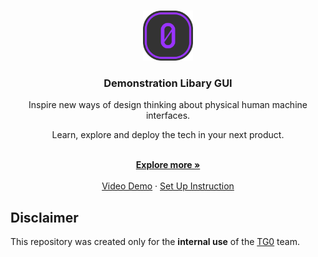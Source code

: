 <!-- README file in MD for the eteeController repository-->
<a name="readme-top"></a>



<!-- PROJECT LOGO -->
<br />
<div align="center">
  <a>
    <img src="img/ico.png" alt="Logo" width="80" height="80">
  </a>

  <h3 align="center">Demonstration Libary GUI</h3>

  <p align="center">
    <p>
    Inspire new ways of design thinking about physical human machine interfaces. 
    </p>
    <p>
    Learn, explore and deploy the tech in your next product.
    </p>
    <br />
    <a href="http://tg0.co.uk/demonstration-library/"><strong>Explore more »</strong></a>
    <br />
    <br />
    <a href="https://vimeo.com/761779118/514f1e29f9">Video Demo</a>
    ·
    <a href="http://tg0.co.uk/demosetup/">Set Up Instruction</a>
  </p>
</div>


<!-- DISCLAIMER -->
## Disclaimer

This repository was created only for the **internal use** of the [TG0](http://tg0.co.uk/) team. 

